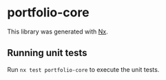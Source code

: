 # portfolio-core

This library was generated with [Nx](https://nx.dev).

## Running unit tests

Run `nx test portfolio-core` to execute the unit tests.
